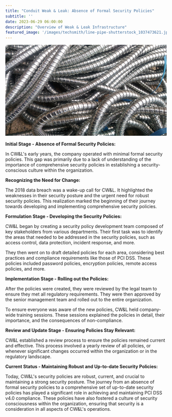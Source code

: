 ```yaml
---
title: "Conduit Weak & Leak: Absence of Formal Security Policies"
subtitle: ''
date: 2023-06-29 06:00:00
description: "Overview of Weak & Leak Infrastructure"
featured_image: '/images/techsmith/line-pipe-shutterstock_1037473621.jpg'
---
```


![](/images/techsmith/line-pipe-shutterstock_1037473621.jpg)

**Initial Stage - Absence of Formal Security Policies:**

In CW&L's early years, the company operated with minimal formal security policies. This gap was primarily due to a lack of understanding of the importance of comprehensive security policies in establishing a security-conscious culture within the organization. 

**Recognizing the Need for Change:**

The 2018 data breach was a wake-up call for CW&L. It highlighted the weaknesses in their security posture and the urgent need for robust security policies. This realization marked the beginning of their journey towards developing and implementing comprehensive security policies.

**Formulation Stage - Developing the Security Policies:**

CW&L began by creating a security policy development team composed of key stakeholders from various departments. Their first task was to identify the areas that needed to be addressed in the security policies, such as access control, data protection, incident response, and more. 

They then went on to draft detailed policies for each area, considering best practices and compliance requirements like those of PCI DSS. These policies included password policies, encryption policies, remote access policies, and more.

**Implementation Stage - Rolling out the Policies:**

After the policies were created, they were reviewed by the legal team to ensure they met all regulatory requirements. They were then approved by the senior management team and rolled out to the entire organization.

To ensure everyone was aware of the new policies, CW&L held company-wide training sessions. These sessions explained the policies in detail, their importance, and the consequences of non-compliance. 

**Review and Update Stage - Ensuring Policies Stay Relevant:**

CW&L established a review process to ensure the policies remained current and effective. This process involved a yearly review of all policies, or whenever significant changes occurred within the organization or in the regulatory landscape. 

**Current Status - Maintaining Robust and Up-to-date Security Policies:**

Today, CW&L's security policies are robust, current, and crucial to maintaining a strong security posture. The journey from an absence of formal security policies to a comprehensive set of up-to-date security policies has played a significant role in achieving and maintaining PCI DSS v4.0 compliance. These policies have also fostered a culture of security consciousness within the organization, ensuring that security is a consideration in all aspects of CW&L's operations.
